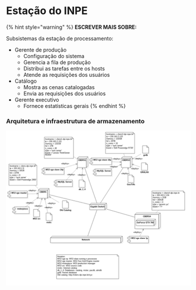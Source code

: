 # Estação do INPE

{% hint style="warning" %}
**ESCREVER MAIS SOBRE:**  
  
Subsistemas da estação de processamento: 

* Gerente de produção
  * Configuração do sistema
  * Gerencia a fila de produção
  * Distribui as tarefas entre os hosts
  * Atende as requisições dos usuários
* Catálogo
  * Mostra as cenas catalogadas
  * Envia as requisições dos usuários
* Gerente executivo
  * Fornece estatísticas gerais
{% endhint %}

### Arquitetura e infraestrutura de armazenamento

![Arquitetura e processos dos servidores utilizados para processamento de imagens CBERS](.gitbook/assets/proc_env_dpi.png)



